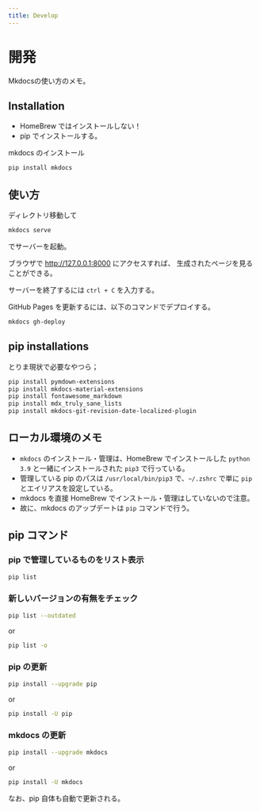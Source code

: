 ```yaml
---
title: Develop
---
```


# 開発

Mkdocsの使い方のメモ。


## Installation

- HomeBrew ではインストールしない！
- pip でインストールする。

mkdocs のインストール

```sh
pip install mkdocs
```

## 使い方

ディレクトリ移動して

```sh
mkdocs serve
```

でサーバーを起動。

ブラウザで http://127.0.0.1:8000 にアクセスすれば、
生成されたページを見ることができる。

サーバーを終了するには `ctrl + C` を入力する。


GitHub Pages を更新するには、以下のコマンドでデプロイする。

```sh
mkdocs gh-deploy
```

## pip installations

とりま現状で必要なやつら；

```sh
pip install pymdown-extensions
pip install mkdocs-material-extensions
pip install fontawesome_markdown
pip install mdx_truly_sane_lists
pip install mkdocs-git-revision-date-localized-plugin
```

## ローカル環境のメモ

- `mkdocs` のインストール・管理は、HomeBrew でインストールした `python 3.9` と一緒にインストールされた `pip3` で行っている。
- 管理している pip のパスは `/usr/local/bin/pip3` で、`~/.zshrc` で単に `pip` とエイリアスを設定している。
- mkdocs を直接 HomeBrew でインストール・管理はしていないので注意。
- 故に、mkdocs のアップデートは `pip` コマンドで行う。

## pip コマンド

### pip で管理しているものをリスト表示

```sh
pip list
```

### 新しいバージョンの有無をチェック

```sh
pip list --outdated
```

or

```sh
pip list -o
```

### pip の更新

```sh
pip install --upgrade pip
```

or

```sh
pip install -U pip
```

### mkdocs の更新

```sh
pip install --upgrade mkdocs
```

or

```sh
pip install -U mkdocs
```

なお、pip 自体も自動で更新される。
